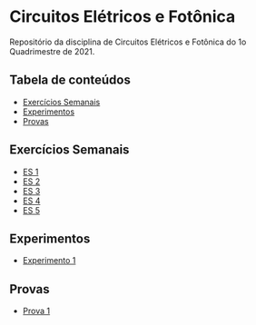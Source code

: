 # Circuitos Elétricos e Fotônica
Repositório da disciplina de Circuitos Elétricos e Fotônica do 1o Quadrimestre de 2021.
## Tabela de conteúdos
* [Exercícios Semanais](#Exercícios-Semanais)
* [Experimentos](#Experimentos)
* [Provas](#Provas)

## Exercícios Semanais
* [ES 1](exercicios_semanais/ES1/ES1.ipynb)
* [ES 2](exercicios_semanais/ES2/ES2.ipynb)
* [ES 3](exercicios_semanais/ES3/ES3.ipynb)
* [ES 4](exercicios_semanais/ES4/ES4.ipynb)
* [ES 5](exercicios_semanais/ES5/ES5.ipynb)
## Experimentos
* [Experimento 1](experimentos/Experimento_1/Relatorio1.ipynb)
## Provas
* [Prova 1]()